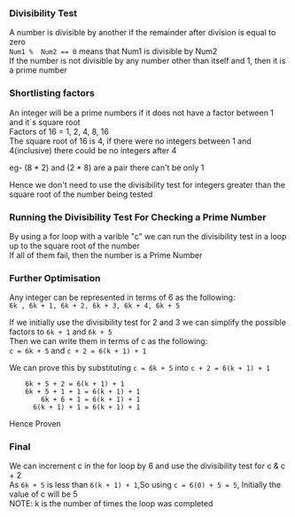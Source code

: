 ### Divisibility Test
A number is divisible by another if the remainder after division is equal to zero<br>
```Num1 %  Num2 == 0```  means that Num1 is divisible by Num2<br>
If the number is not divisible by any number other than itself and 1, then it is a prime number<br>


### Shortlisting factors
An integer will be a prime numbers if it does not have a factor between 1 and it`s square root<br>
	Factors of 16 = 1, 2, 4, 8, 16 <br>         The square root of 16 is 4, if there were no integers between 1 and 4(inclusive) there could be no integers after 4<br>
 
eg- (8 * 2) and (2 * 8) are a pair  there can't be only 1<br>

Hence we don't need to use the divisibility test for integers greater than the square root of the number being tested<br>

### Running the Divisibility Test For Checking a Prime Number
By using a for loop with a varible "c" we can run the divisibility test in a loop up to the square root of the number<br>
If all of them fail, then the number is a Prime Number<br>


### Further Optimisation
Any integer can be represented in terms of 6 as the following:<br>
```6k , 6k + 1, 6k + 2, 6k + 3, 6k + 4, 6k + 5```<br>

If we initially use the divisibility test for 2 and 3 we can simplify the possible factors to ```6k + 1``` and ```6k + 5```<br>
Then we can write them in terms of c as the following:<br>
```c = 6k + 5``` and ```c + 2 = 6(k + 1) + 1```

We can prove this by substituting ```c = 6k + 5``` into ```c + 2 = 6(k + 1) + 1```
		
		6k + 5 + 2 = 6(k + 1) + 1
	    6k + 5 + 1 + 1 = 6(k + 1) + 1
	        6k + 6 + 1 = 6(k + 1) + 1
	      6(k + 1) + 1 = 6(k + 1) + 1

Hence Proven


### Final
We can increment c in the for loop by 6 and use the divisibility test for c & c + 2<br>
As ```6k + 5``` is less than ```6(k + 1) + 1```,So using ```c = 6(0) + 5 = 5```, Initially the value of c will be 5<br>
NOTE: k is the number of times the loop was completed<br>
